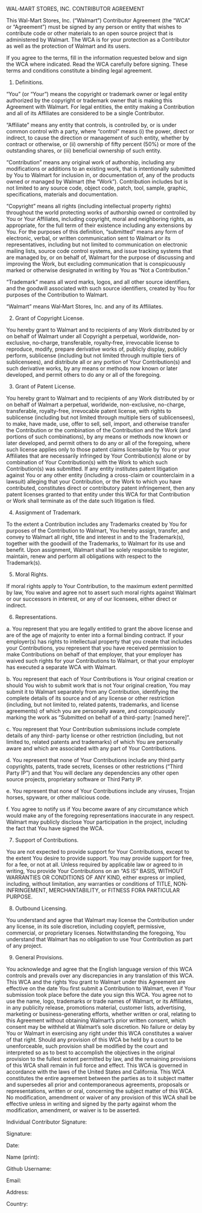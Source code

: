 WAL‐MART STORES, INC. CONTRIBUTOR AGREEMENT

This Wal-Mart Stores, Inc. (“Walmart”) Contributor Agreement (the “WCA” or
“Agreement”) must be signed by any person or entity that wishes to contribute
code or other materials to an open source project that is administered by
Walmart. The WCA is for your protection as a Contributor as well as the
protection of Walmart and its users.

If you agree to the terms, fill in the information requested below and sign the
WCA where indicated. Read the WCA carefully before signing. These terms and
conditions constitute a binding legal agreement.

1. Definitions.

“You” (or “Your”) means the copyright or trademark owner or legal entity
authorized by the copyright or trademark owner that is making this Agreement
with Walmart. For legal entities, the entity making a Contribution and all of
its Affiliates are considered to be a single Contributor.

“Affiliate” means any entity that controls, is controlled by, or is under common
control with a party, where “control” means (i) the power, direct or indirect,
to cause the direction or management of such entity, whether by contract or
otherwise, or (ii) ownership of fifty percent (50%) or more of the outstanding
shares, or (iii) beneficial ownership of such entity.

“Contribution” means any original work of authorship, including any
modifications or additions to an existing work, that is intentionally submitted
by You to Walmart for inclusion in, or documentation of, any of the products
owned or managed by Walmart (the “Work”). Contribution includes but is not
limited to any source code, object code, patch, tool, sample, graphic,
specifications, materials and documentation.

“Copyright” means all rights (including intellectual property rights) throughout
the world protecting works of authorship owned or controlled by You or Your
Affiliates, including copyright, moral and neighboring rights, as appropriate,
for the full term of their existence including any extensions by You. For the
purposes of this definition, “submitted” means any form of electronic, verbal,
or written communication sent to Walmart or its representatives, including but
not limited to communication on electronic mailing lists, source code control
systems, and issue tracking systems that are managed by, or on behalf of,
Walmart for the purpose of discussing and improving the Work, but excluding
communication that is conspicuously marked or otherwise designated in writing by
You as “Not a Contribution.”

“Trademark” means all word marks, logos, and all other source identifiers, and
the goodwill associated with such source identifiers, created by You for
purposes of the Contribution to Walmart.

“Walmart” means Wal‐Mart Stores, Inc. and any of its Affiliates.

2. Grant of Copyright License.

You hereby grant to Walmart and to recipients of any Work distributed by or on
behalf of Walmart under all Copyright a perpetual, worldwide, non‐exclusive,
no‐charge, transferable, royalty‐free, irrevocable license to reproduce, modify,
prepare derivative works of, publicly display, publicly perform, sublicense
(including but not limited through multiple tiers of sublicensees), and
distribute all or any portion of Your Contribution(s) and such derivative works,
by any means or methods now known or later developed, and permit others to do
any or all of the foregoing.

3. Grant of Patent License.

You hereby grant to Walmart and to recipients of any Work distributed by or on
behalf of Walmart a perpetual, worldwide, non-exclusive, no-charge,
transferable, royalty-free, irrevocable patent license, with rights to
sublicense (including but not limited through multiple tiers of sublicensees),
to make, have made, use, offer to sell, sell, import, and otherwise transfer the
Contribution or the combination of the Contribution and the Work (and portions
of such combinations), by any means or methods now known or later developed, and
permit others to do any or all of the foregoing, where such license applies only
to those patent claims licensable by You or your Affiliates that are necessarily
infringed by Your Contribution(s) alone or by combination of Your
Contribution(s) with the Work to which such Contribution(s) was submitted. If
any entity institutes patent litigation against You or any other entity
(including a cross-claim or counterclaim in a lawsuit) alleging that your
Contribution, or the Work to which you have contributed, constitutes direct or
contributory patent infringement, then any patent licenses granted to that
entity under this WCA for that Contribution or Work shall terminate as of the
date such litigation is filed.

4. Assignment of Trademark.

To the extent a Contribution includes any Trademarks created by You for purposes
of the Contribution to Walmart, You hereby assign, transfer, and convey to
Walmart all right, title and interest in and to the Trademark(s), together with
the goodwill of the Trademarks, to Walmart for its use and benefit. Upon
assignment, Walmart shall be solely responsible to register, maintain, renew and
perform all obligations with respect to the Trademark(s).

5. Moral Rights.

If moral rights apply to Your Contribution, to the maximum extent permitted by
law, You waive and agree not to assert such moral rights against Walmart or our
successors in interest, or any of our licensees, either direct or indirect.

6. Representations.

a. You represent that you are legally entitled to grant the above license and
are of the age of majority to enter into a formal binding contract. If your
employer(s) has rights to intellectual property that you create that includes
your Contributions, you represent that you have received permission to make
Contributions on behalf of that employer, that your employer has waived such
rights for your Contributions to Walmart, or that your employer has executed a
separate WCA with Walmart.

b. You represent that each of Your Contributions is Your original creation or
should You wish to submit work that is not Your original creation, You may
submit it to Walmart separately from any Contribution, identifying the complete
details of its source and of any license or other restriction (including, but
not limited to, related patents, trademarks, and license agreements) of which
you are personally aware, and conspicuously marking the work as “Submitted on
behalf of a third-party: [named here]”.

c. You represent that Your Contribution submissions include complete details of
any third- party license or other restriction (including, but not limited to,
related patents and trademarks) of which You are personally aware and which are
associated with any part of Your Contributions.

d. You represent that none of Your Contributions include any third party
copyrights, patents, trade secrets, licenses or other restrictions (“Third Party
IP”) and that You will declare any dependencies any other open source projects,
proprietary software or Third Party IP.

e. You represent that none of Your Contributions include any viruses, Trojan
horses, spyware, or other malicious code.

f. You agree to notify us if You become aware of any circumstance which would
make any of the foregoing representations inaccurate in any respect. Walmart may
publicly disclose Your participation in the project, including the fact that You
have signed the WCA.

7. Support of Contributions.

You are not expected to provide support for Your Contributions, except to the
extent You desire to provide support. You may provide support for free, for a
fee, or not at all. Unless required by applicable law or agreed to in writing,
You provide Your Contributions on an “AS IS” BASIS, WITHOUT WARRANTIES OR
CONDITIONS OF ANY KIND, either express or implied, including, without
limitation, any warranties or conditions of TITLE, NON‐INFRINGEMENT,
MERCHANTABILITY, or FITNESS FORA PARTICULAR PURPOSE.

8. Outbound Licensing.

You understand and agree that Walmart may license the Contribution under any
license, in its sole discretion, including copyleft, permissive, commercial, or
proprietary licenses. Notwithstanding the foregoing, You understand that Walmart
has no obligation to use Your Contribution as part of any project.

9. General Provisions.

You acknowledge and agree that the English language version of this WCA controls
and prevails over any discrepancies in any translation of this WCA. This WCA and
the rights You grant to Walmart under this Agreement are effective on the date
You first submit a Contribution to Walmart, even if Your submission took place
before the date you sign this WCA. You agree not to use the name, logo,
trademarks or trade names of Walmart, or its Affiliates, in any publicity
release, promotions material, customer lists, advertising, marketing or
business-generating efforts, whether written or oral, relating to this Agreement
without obtaining Walmart’s prior written consent, which consent may be withheld
at Walmart’s sole discretion. No failure or delay by You or Walmart in
exercising any right under this WCA constitutes a waiver of that right. Should
any provision of this WCA be held by a court to be unenforceable, such provision
shall be modified by the court and interpreted so as to best to accomplish the
objectives in the original provision to the fullest extent permitted by law, and
the remaining provisions of this WCA shall remain in full force and effect. This
WCA is governed in accordance with the laws of the United States and
California. This WCA constitutes the entire agreement between the parties as to
it subject matter and supersedes all prior and contemporaneous agreements,
proposals or representations, written or oral, concerning the subject matter of
this WCA. No modification, amendment or waiver of any provision of this WCA
shall be effective unless in writing and signed by the party against whom the
modification, amendment, or waiver is to be asserted.

Individual Contributor Signature:

Signature:

Date:

Name (print):

Github Username:

Email:

Address:

Country:
